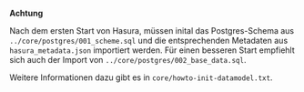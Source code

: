 
**Achtung**

Nach dem ersten Start von Hasura, müssen inital das Postgres-Schema aus `../core/postgres/001_scheme.sql` und die entsprechenden Metadaten aus `hasura_metadata.json` importiert werden. Für einen besseren Start empfiehlt sich auch der Import von `../core/postgres/002_base_data.sql`. 

Weitere Informationen dazu gibt es in `core/howto-init-datamodel.txt`.

